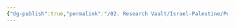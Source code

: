 ```yaml
---
{"dg-publish":true,"permalink":"/02. Research Vault/Israel-Palestine/People/Yahya Sinwar/","created":"2025-08-20T16:00:44.359-04:00","updated":"2025-08-21T16:43:19.263-04:00"}
---
```


